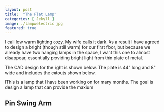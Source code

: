 ```yaml
---
layout: post
title:  "The Flat Lamp"
categories: [ Jekyll ]
image: ./lampwelectric.jpg
featured: true
---
```

I call low warm lighting cozy. My wife calls it dark. As a result I have agreed to design a bright (though still warm) for our first floor, but because we already have two hanging lamps in the space, I want this one to almost disappear, essentially providing bright light from thin plate of metal.

The CAD design for the light is shown below. The plate is 44" long and 8" wide and includes the cutouts shown below.

lThis is a lamp that I have been working on for many months. The goal is design a lamp that can provide the maxium

## Pin Swing Arm

